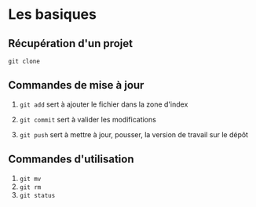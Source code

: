 # Les basiques

## Récupération d'un projet

`git clone`

## Commandes de mise à jour

1. `git add` sert à ajouter le fichier dans la zone d'index

2. `git commit` sert à valider les modifications

3. `git push` sert à mettre à jour, pousser, la version de travail sur le dépôt

## Commandes d'utilisation

1. `git mv`
2. `git rm`
3. `git status`
